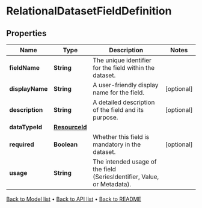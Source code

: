

# RelationalDatasetFieldDefinition


## Properties

| Name | Type | Description | Notes |
|------------ | ------------- | ------------- | -------------|
|**fieldName** | **String** | The unique identifier for the field within the dataset. |  |
|**displayName** | **String** | A user-friendly display name for the field. |  [optional] |
|**description** | **String** | A detailed description of the field and its purpose. |  [optional] |
|**dataTypeId** | [**ResourceId**](ResourceId.md) |  |  |
|**required** | **Boolean** | Whether this field is mandatory in the dataset. |  [optional] |
|**usage** | **String** | The intended usage of the field (SeriesIdentifier, Value, or Metadata). |  |



[Back to Model list](../README.md#documentation-for-models) &#8226; [Back to API list](../README.md#documentation-for-api-endpoints) &#8226; [Back to README](../README.md)


